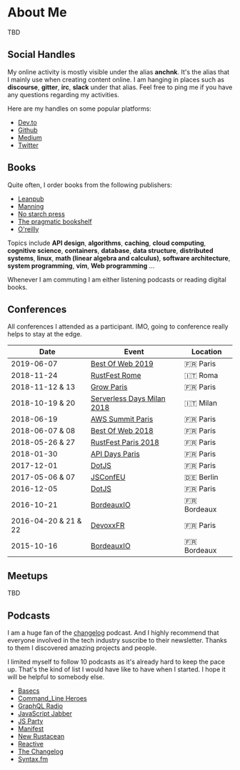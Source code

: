 # About Me

TBD

## Social Handles

My online activity is mostly visible under the alias **anchnk**. It's the alias
that I mainly use when creating content online.  I am hanging in places such as
**discourse**, **gitter**, **irc**, **slack** under that alias. Feel free to
ping me if you have any questions regarding  my activities.

Here are my handles on some popular platforms:

- [Dev.to](https://dev.to/anchnk)
- [Github](https://github.com/anchnk)
- [Medium](https://medium.com/@anchnk)
- [Twitter](https://twitter.com/anchnk)

## Books

Quite often, I order books from the following publishers:

- [Leanpub](https://leanpub.com/)
- [Manning](https://www.manning.com/)
- [No starch press](https://nostarch.com/)
- [The pragmatic bookshelf](https://pragprog.com/)
- [O'reilly](https://www.oreilly.com/)

Topics include **API design**, **algorithms**, **caching**, **cloud computing**,
**cognitive science**, **containers**, **database**, **data structure**,
**distributed systems**, **linux**, **math (linear algebra and calculus)**,
**software architecture**, **system programming**, **vim**, **Web programming**
...

Whenever I am commuting I am either listening podcasts or reading digital books.

## Conferences

All conferences I attended as a participant. IMO, going to conference
really helps to stay at the edge.


 Date                 |Event                                                    | Location
----------------------|---------------------------------------------------------|-----------
 2019-06-07           |[Best Of Web 2019][2019-best-of-web-paris]               | 🇫🇷 Paris
 2018-11-24           |[RustFest Rome][2018-rust-fest-rome]                     | 🇮🇹 Roma
 2018-11-12 & 13      |[Grow Paris][grow-paris]                                 | 🇫🇷 Paris
 2018-10-19 & 20      |[Serverless Days Milan 2018][2018-serverless-days-milan] | 🇮🇹 Milan
 2018-06-19           |[AWS Summit Paris][aws-summit-paris]                     | 🇫🇷 Paris
 2018-06-07 & 08      |[Best Of Web 2018][2018-best-of-web-paris]               | 🇫🇷 Paris
 2018-05-26 & 27      |[RustFest Paris 2018][2018-rust-fest-paris]              | 🇫🇷 Paris
 2018-01-30           |[API Days Paris][2018-api-days-paris]                    | 🇫🇷 Paris
 2017-12-01           |[DotJS][2017-dotjs-paris]                                | 🇫🇷 Paris
 2017-05-06 & 07      |[JSConfEU][2017-jsconf-eu-berlin]                        | 🇩🇪 Berlin
 2016-12-05           |[DotJS][2016-dotjs-paris]                                | 🇫🇷 Paris
 2016-10-21           |[BordeauxIO][bordeaux.io]                                | 🇫🇷 Bordeaux
 2016-04-20 & 21 & 22 |[DevoxxFR][2016-devoxxfr-paris]                          | 🇫🇷 Paris
 2015-10-16           |[BordeauxIO][bordeaux.io]                                | 🇫🇷 Bordeaux

[2019-best-of-web-paris]: http://bestofweb.paris/
[2018-rust-fest-rome]: https://ti.to/asquera-event-ug/rustfest-rome-2018/en
[2018-serverless-days-milan]: https://2018.milan.serverlessdays.io/
[2018-aws-summit-paris]: https://amzn.to/1NXGo6j/
[2018-best-of-web-paris]: http://bestofweb.paris/2018/
[2018-rust-fest-paris]: https://paris.rustfest.eu/
[2018-api-days-paris]: http://www.apidays.io/
[2017-dotjs-paris]: https://2017.dotjs.io/
[2017-jsconf-eu-berlin]: https://2017.jsconf.eu/
[2016-dotjs-paris]: https://www.dotconferences.com/conference/dotjs-2016
[2016-devoxxfr-paris]: https://www.devoxx.fr/agenda?year=2016

[aws-summit-paris]: https://aws.amazon.com/fr/events/summits/paris/
[grow-paris]: https://www.grow.paris/
[bordeaux.io]:https://www.bdx.io/

## Meetups

TBD

## Podcasts

I am a huge fan of the [changelog](https://changelog.com) podcast. And I highly
recommend that everyone involved in the tech industry suscribe to their
newsletter. Thanks to them I discovered amazing projects and people.

I limited myself to follow 10 podcasts as it's already hard to keep the pace up.
That's the kind of list I would have like to have when I started. I hope it will
be helpful to somebody else.

- [Basecs](https://www.codenewbie.org/basecs)
- [Command_Line Heroes](https://www.redhat.com/en/command-line-heroes)
- [GraphQL Radio](https://graphqlradio.com/)
- [JavaScript Jabber](https://devchat.tv/js-jabber)
- [JS Party](https://changelog.com/jsparty)
- [Manifest](https://manifest.fm/)
- [New Rustacean](https://newrustacean.com/)
- [Reactive](http://reactive.audio/)
- [The Changelog](https://changelog.com/podcast)
- [Syntax.fm](https://syntax.fm/)
